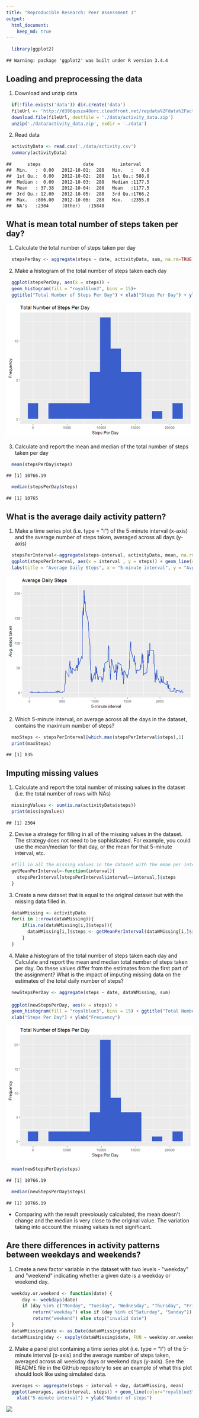 ```yaml
---
title: "Reproducible Research: Peer Assessment 1"
output: 
  html_document:
    keep_md: true
---
```





```r
  library(ggplot2)
```

```
## Warning: package 'ggplot2' was built under R version 3.4.4
```

## Loading and preprocessing the data
1. Download and unzip data 

```r
  if(!file.exists('data')) dir.create('data')
  fileUrl <- 'http://d396qusza40orc.cloudfront.net/repdata%2Fdata%2Factivity.zip'
  download.file(fileUrl, destfile = './data/activity_data.zip')
  unzip('./data/activity_data.zip', exdir = './data')
```
2. Read data

```r
  activityData <- read.csv('./data/activity.csv')
  summary(activityData)
```

```
##      steps                date          interval     
##  Min.   :  0.00   2012-10-01:  288   Min.   :   0.0  
##  1st Qu.:  0.00   2012-10-02:  288   1st Qu.: 588.8  
##  Median :  0.00   2012-10-03:  288   Median :1177.5  
##  Mean   : 37.38   2012-10-04:  288   Mean   :1177.5  
##  3rd Qu.: 12.00   2012-10-05:  288   3rd Qu.:1766.2  
##  Max.   :806.00   2012-10-06:  288   Max.   :2355.0  
##  NA's   :2304     (Other)   :15840
```
## What is mean total number of steps taken per day?
1. Calculate the total number of steps taken per day

```r
  stepsPerDay <- aggregate(steps ~ date, activityData, sum, na.rm=TRUE)
```
2. Make a histogram of the total number of steps taken each day

```r
  ggplot(stepsPerDay, aes(x = steps)) + 
  geom_histogram(fill = "royalblue3", bins = 15)+ 
  ggtitle("Total Number of Steps Per Day") + xlab("Steps Per Day") + ylab("Frequency")
```

![](Figs/unnamed-chunk-5-1.png)<!-- -->

3. Calculate and report the mean and median of the total number of steps taken per day

```r
  mean(stepsPerDay$steps)
```

```
## [1] 10766.19
```

```r
  median(stepsPerDay$steps)
```

```
## [1] 10765
```

## What is the average daily activity pattern?
1. Make a time series plot (i.e. type = "l") of the 5-minute interval (x-axis) and the average number of steps taken, averaged across all days (y-axis)

```r
  stepsPerInterval<-aggregate(steps~interval, activityData, mean, na.rm=TRUE)
  ggplot(stepsPerInterval, aes(x = interval , y = steps)) + geom_line(color="royalblue3", size=1) + 
  labs(title = "Average Daily Steps", x = "5-minute interval", y = "Avg. steps taken")
```

![](Figs/unnamed-chunk-7-1.png)<!-- -->

2. Which 5-minute interval, on average across all the days in the dataset, contains the maximum number of steps?

```r
  maxSteps <- stepsPerInterval[which.max(stepsPerInterval$steps),1]
  print(maxSteps)
```

```
## [1] 835
```

## Imputing missing values
1. Calculate and report the total number of missing values in the dataset (i.e. the total number of rows with NAs)

```r
  missingValues <- sum(is.na(activityData$steps))
  print(missingValues)
```

```
## [1] 2304
```
2. Devise a strategy for filling in all of the missing values in the dataset. The strategy does not need to be sophisticated. For example, you could use the mean/median for that day, or the mean for that 5-minute interval, etc.

```r
  #fill in all the missing values in the dataset with the mean per interval
  getMeanPerInterval<-function(interval){
    stepsPerInterval[stepsPerInterval$interval==interval,]$steps
  }
```
3. Create a new dataset that is equal to the original dataset but with the missing data filled in.

```r
  dataWMissing <- activityData
  for(i in 1:nrow(dataWMissing)){
      if(is.na(dataWMissing[i,]$steps)){
        dataWMissing[i,]$steps <- getMeanPerInterval(dataWMissing[i,]$interval)
      }
  }
```
4. Make a histogram of the total number of steps taken each day and Calculate and report the mean and median total number of steps taken per day. Do these values differ from the estimates from the first part of the assignment? What is the impact of imputing missing data on the estimates of the total daily number of steps?

```r
  newStepsPerDay <- aggregate(steps ~ date, dataWMissing, sum)
  
  ggplot(newStepsPerDay, aes(x = steps)) +
  geom_histogram(fill = "royalblue3", bins = 15) + ggtitle("Total Number of Steps Per Day") + 
  xlab("Steps Per Day") + ylab("Frequency")
```

![](Figs/unnamed-chunk-12-1.png)<!-- -->

```r
  mean(newStepsPerDay$steps)
```

```
## [1] 10766.19
```

```r
  median(newStepsPerDay$steps)
```

```
## [1] 10766.19
```
  - Comparing with the result prevoiously calculated, the mean doesn't change and the median is very close to the original value. The variation taking into account the missing values is not significant.


## Are there differences in activity patterns between weekdays and weekends?
1. Create a new factor variable in the dataset with two levels - "weekday" and "weekend" indicating whether a given date is a weekday or weekend day.

```r
  weekday.or.weekend <- function(date) {
      day <- weekdays(date)
      if (day %in% c("Monday", "Tuesday", "Wednesday", "Thursday", "Friday")) 
          return("weekday") else if (day %in% c("Saturday", "Sunday")) 
          return("weekend") else stop("invalid date")
  }
  dataWMissing$date <- as.Date(dataWMissing$date)
  dataWMissing$day <- sapply(dataWMissing$date, FUN = weekday.or.weekend)
```

2. Make a panel plot containing a time series plot (i.e. type = "l") of the 5-minute interval (x-axis) and the average number of steps taken, averaged across all weekday days or weekend days (y-axis). See the README file in the GitHub repository to see an example of what this plot should look like using simulated data.

```r
  averages <- aggregate(steps ~ interval + day, dataWMissing, mean)
  ggplot(averages, aes(interval, steps)) + geom_line(color="royalblue3") + facet_grid(day ~ .) + 
    xlab("5-minute interval") + ylab("Number of steps")
```

![](Figs/plot1-1.png)<!-- -->
